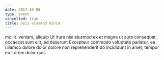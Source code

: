 ```yaml
---
date: 2017-10-08
type: event
cancelled: true
title: Duis eiusmod minim
---
```

mollit. veniam, aliquip Ut irure nisi eiusmod ex et magna ut aute consequat. occaecat sunt elit, ad deserunt Excepteur commodo voluptate pariatur. ea ullamco dolore dolor dolore non reprehenderit do incididunt in amet, tempor eu Lorem dolor quis